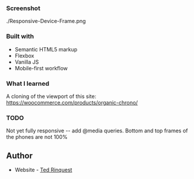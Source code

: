 
### Screenshot

./Responsive-Device-Frame.png

### Built with

- Semantic HTML5 markup
- Flexbox
- Vanilla JS
- Mobile-first workflow

### What I learned

A cloning of the viewport of this site:
https://woocommerce.com/products/organic-chrono/

### TODO

Not yet fully responsive -- add @media queries.
Bottom and top frames of the phones are not 100%


## Author

- Website - [Ted Rinquest](https://cnxwebdesign.com/)

